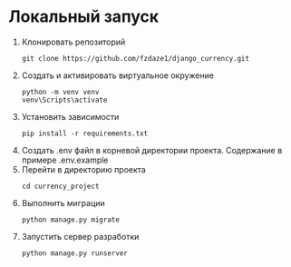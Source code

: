 # Локальный запуск
1) Клонировать репозиторий
   ```
   git clone https://github.com/fzdaze1/django_currency.git
   ```
2) Создать и активировать виртуальное окружение
   ```
   python -m venv venv
   venv\Scripts\activate
   ```
3) Установить зависимости
   ```
   pip install -r requirements.txt
   ```
4) Создать .env файл в корневой директории проекта. Содержание в примере .env.example
5) Перейти в директорию проекта
   ```
   cd currency_project
   ```
6) Выполнить миграции
   ```
   python manage.py migrate
   ```
7) Запустить сервер разработки
   ```
   python manage.py runserver
   ```
